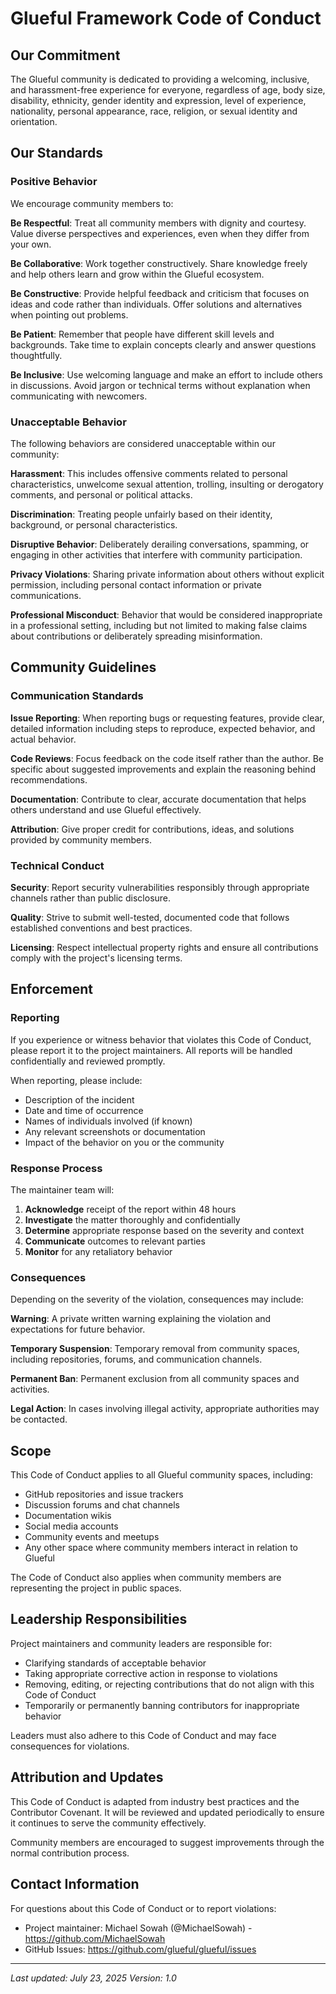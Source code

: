 # Glueful Framework Code of Conduct

## Our Commitment

The Glueful community is dedicated to providing a welcoming, inclusive, and harassment-free experience for everyone, regardless of age, body size, disability, ethnicity, gender identity and expression, level of experience, nationality, personal appearance, race, religion, or sexual identity and orientation.

## Our Standards

### Positive Behavior

We encourage community members to:

**Be Respectful**: Treat all community members with dignity and courtesy. Value diverse perspectives and experiences, even when they differ from your own.

**Be Collaborative**: Work together constructively. Share knowledge freely and help others learn and grow within the Glueful ecosystem.

**Be Constructive**: Provide helpful feedback and criticism that focuses on ideas and code rather than individuals. Offer solutions and alternatives when pointing out problems.

**Be Patient**: Remember that people have different skill levels and backgrounds. Take time to explain concepts clearly and answer questions thoughtfully.

**Be Inclusive**: Use welcoming language and make an effort to include others in discussions. Avoid jargon or technical terms without explanation when communicating with newcomers.

### Unacceptable Behavior

The following behaviors are considered unacceptable within our community:

**Harassment**: This includes offensive comments related to personal characteristics, unwelcome sexual attention, trolling, insulting or derogatory comments, and personal or political attacks.

**Discrimination**: Treating people unfairly based on their identity, background, or personal characteristics.

**Disruptive Behavior**: Deliberately derailing conversations, spamming, or engaging in other activities that interfere with community participation.

**Privacy Violations**: Sharing private information about others without explicit permission, including personal contact information or private communications.

**Professional Misconduct**: Behavior that would be considered inappropriate in a professional setting, including but not limited to making false claims about contributions or deliberately spreading misinformation.

## Community Guidelines

### Communication Standards

**Issue Reporting**: When reporting bugs or requesting features, provide clear, detailed information including steps to reproduce, expected behavior, and actual behavior.

**Code Reviews**: Focus feedback on the code itself rather than the author. Be specific about suggested improvements and explain the reasoning behind recommendations.

**Documentation**: Contribute to clear, accurate documentation that helps others understand and use Glueful effectively.

**Attribution**: Give proper credit for contributions, ideas, and solutions provided by community members.

### Technical Conduct

**Security**: Report security vulnerabilities responsibly through appropriate channels rather than public disclosure.

**Quality**: Strive to submit well-tested, documented code that follows established conventions and best practices.

**Licensing**: Respect intellectual property rights and ensure all contributions comply with the project's licensing terms.

## Enforcement

### Reporting

If you experience or witness behavior that violates this Code of Conduct, please report it to the project maintainers. All reports will be handled confidentially and reviewed promptly.

When reporting, please include:
- Description of the incident
- Date and time of occurrence
- Names of individuals involved (if known)
- Any relevant screenshots or documentation
- Impact of the behavior on you or the community

### Response Process

The maintainer team will:

1. **Acknowledge** receipt of the report within 48 hours
2. **Investigate** the matter thoroughly and confidentially
3. **Determine** appropriate response based on the severity and context
4. **Communicate** outcomes to relevant parties
5. **Monitor** for any retaliatory behavior

### Consequences

Depending on the severity of the violation, consequences may include:

**Warning**: A private written warning explaining the violation and expectations for future behavior.

**Temporary Suspension**: Temporary removal from community spaces, including repositories, forums, and communication channels.

**Permanent Ban**: Permanent exclusion from all community spaces and activities.

**Legal Action**: In cases involving illegal activity, appropriate authorities may be contacted.

## Scope

This Code of Conduct applies to all Glueful community spaces, including:
- GitHub repositories and issue trackers
- Discussion forums and chat channels
- Documentation wikis
- Social media accounts
- Community events and meetups
- Any other space where community members interact in relation to Glueful

The Code of Conduct also applies when community members are representing the project in public spaces.

## Leadership Responsibilities

Project maintainers and community leaders are responsible for:
- Clarifying standards of acceptable behavior
- Taking appropriate corrective action in response to violations
- Removing, editing, or rejecting contributions that do not align with this Code of Conduct
- Temporarily or permanently banning contributors for inappropriate behavior

Leaders must also adhere to this Code of Conduct and may face consequences for violations.

## Attribution and Updates

This Code of Conduct is adapted from industry best practices and the Contributor Covenant. It will be reviewed and updated periodically to ensure it continues to serve the community effectively.

Community members are encouraged to suggest improvements through the normal contribution process.

## Contact Information

For questions about this Code of Conduct or to report violations:
- Project maintainer: Michael Sowah (@MichaelSowah) - https://github.com/MichaelSowah
- GitHub Issues: https://github.com/glueful/glueful/issues

---

*Last updated: July 23, 2025*
*Version: 1.0*